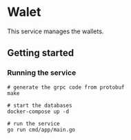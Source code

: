 # Walet

This service manages the wallets.

## Getting started

### Running the service

```shell
# generate the grpc code from protobuf
make

# start the databases
docker-compose up -d

# run the service
go run cmd/app/main.go
```
